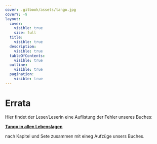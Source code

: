 ```yaml
---
cover: .gitbook/assets/tango.jpg
coverY: -9
layout:
  cover:
    visible: true
    size: full
  title:
    visible: true
  description:
    visible: true
  tableOfContents:
    visible: true
  outline:
    visible: true
  pagination:
    visible: true
---
```


# Errata

Hier findet der Leser/Leserin eine Auflistung der Fehler unseres Buches:

[**Tango in allen Lebenslagen**](https://abrazosbooks.com/product/tango-in-allen-lebenslagen-anekdoten-uber-musiker-sanger-und-tanzer/)

nach Kapitel und Sete zusammen mit eineg Aufzüge unsers Buches.
